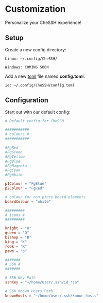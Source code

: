 # Customization

Personalize your CheSSH experience!

## Setup

Create a new config directory:

`Linux: ~/.config/CheSSH/`

`Windows: COMING SOON`

Add a new [toml](https://toml.io/en/) file named **config.toml**:

`ie: ~/.config/CheSSH/config.toml`

## Configuration

Start out with our default config:
``` toml
# Default config for CheSSH

###########
# colours #
###########

#FgRed
#FgGreen
#FgYellow
#FgBlue
#FgMagenta
#FgCyan
#FgWhite

p1Colour = "FgBlue"
p2Colour = "FgRed"

# colour for non piece board elements
boardColour = "white"

#########
# icons #
#########

knight = "H"
queen = "Q"
bishop = "B"
king = "K"
rook = "R"
pawn = "p"

#######
# SSH #
#######

# SSH Key Path
sshKey = "~/home/user/.ssh/id_rsa"

# SSH Known Hosts Path
knownHosts = "~/home/user/.ssh/known_hosts"

```
